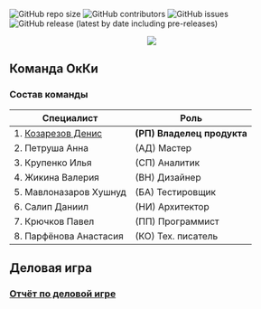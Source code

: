 ![GitHub repo size](https://img.shields.io/github/repo-size/DenisKozarezov/OkKi_Project?style=flat) ![GitHub contributors](https://img.shields.io/github/contributors/DenisKozarezov/OkKi_Project?color=green) ![GitHub issues](https://img.shields.io/github/issues-raw/DenisKozarezov/OkKi_Project) ![GitHub release (latest by date including pre-releases)](https://img.shields.io/github/v/release/DenisKozarezov/OkKi_Project?include_prereleases)

<p align="center">
  <img src="https://lh3.googleusercontent.com/Q-JwDy5HGs8vXE7jsRV8_r7lw_9gtsh0yycUrcPKh-zCEIggOgnBtAFZ3qZXdgvLa1E=h500">
</p>

## Команда OкКи

### Состав команды
|Специалист|Роль|
|--|--|
|1. [Козарезов Денис](https://github.com/DenisKozarezov/DenisKozarezov.github.io)|**(РП) Владелец продукта**|
|2. Петруша Анна|(АД) Мастер|
|3. Крупенко Илья|(СП) Аналитик|
|4. Жикина Валерия|(ВН) Дизайнер|
|5. Мавлоназаров Хушнуд|(БА) Тестировщик|
|6. Салип Даниил|(НИ) Архитектор|
|7. Крючков Павел|(ПП) Программист|
|8. Парфёнова Анастасия|(КО) Тех. писатель|

## Деловая игра

### [Отчёт по деловой игре](https://github.com/DenisKozarezov/OkKi_Project/wiki/%D0%94%D0%B5%D0%BB%D0%BE%D0%B2%D0%B0%D1%8F-%D0%B8%D0%B3%D1%80%D0%B0)
